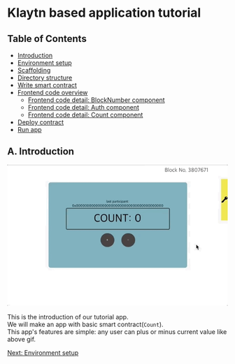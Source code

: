 # Klaytn based application tutorial

## Table of Contents
* [Introduction](1-introduction.md)
* [Environment setup](2-environment-setup.md)
* [Scaffolding](3-scaffolding.md)
* [Directory structure](4-directory-structure.md)
* [Write smart contract](5-write-smart-contract.md)
* [Frontend code overview](6-frontend-code.md)
  - [Frontend code detail: BlockNumber component](6-1-frontend-blocknumber-component.md)
  - [Frontend code detail: Auth component](6-2-frontend-auth-component.md)
  - [Frontend code detail: Count component](6-3-frontend-count-component.md)
* [Deploy contract](7-deploy-contract.md)
* [Run app](8-run-app.md)

## A. Introduction

![intro](https://github.com/nujabes403/generator-klay-dapp/blob/master/images/1intro.gif?raw=true)

This is the introduction of our tutorial app.  
We will make an app with basic smart contract(`Count`).  
This app's features are simple: any user can plus or minus current value like above gif.  

[Next: Environment setup](2-environment-setup.md)

